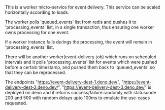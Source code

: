 This is a worker micro-service for event delivery. This service can be scaled horizontally according to loads.

The worker polls 'queued_events' list from redis and pushes it to 'processing_events' list, in a single transaction,
thus ensuring one worker owns processing for one event.

If a worker instance fails durings the processing, the event will remain in 'processing_events' list.

There will be another worker(event-delivery-job) which runs on scheduled intervals and it polls 'processing_events' list
for events which were pushed before a certain timestamp, and pushed them back to 'queued_events' so that they can be reprocessed.

The endpoints "https://event-delivery-dest-1.deno.dev/", "https://event-delivery-dest-2.deno.dev/", "https://event-delivery-dest-3.deno.dev/" 
is deployed on deno and it returns success/failure randomly with statuscode 200 and 500 with random delays upto 100ms to emulate the use-cases requested.